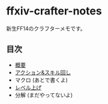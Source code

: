 # ffxiv-crafter-notes

新生FF14のクラフターメモです。

## 目次

- [概要](basics.md)
- [アクション&スキル回し](actions.md)
- マクロ (あとで書くよ)
- [レベル上げ](leveling.md)
- 分解 (まだやってないよ)
